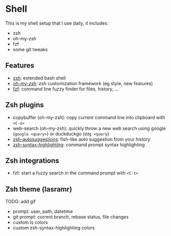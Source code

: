 # Shell

This is my shell setup that I use daily, it includes:
* zsh
* oh-my-zsh
* fzf
* some git tweaks

## Features

* [zsh](https://www.zsh.org/): extended bash shell
* [oh-my-zsh](https://github.com/ohmyzsh/ohmyzsh): zsh customization framework (eg style, new features)
* [fzf](https://github.com/junegunn/fzf): command line fuzzy finder for files, history, ...

## Zsh plugins

* copybuffer (oh-my-zsh): copy current command line into clipboard with `<C-o>`
* web-search (oh-my-zsh): quickly throw a new web search using google (`google <query>`) or duckduckgo (`ddg <query`)
* [zsh-autosuggestions](https://github.com/zsh-users/zsh-autosuggestions): fish-like auto suggestion from your history
* [zsh-syntax-highlighting](https://github.com/zsh-users/zsh-syntax-highlighting): command prompt syntax highlighting

## Zsh integrations

* fzf: start a fuzzy search in the command prompt with `<C-t>`

## Zsh theme (lasramr)

TODO: add gif

* prompt: user, path, datetime 
* git prompt: current branch, rebase status, file changes
* custom ls colors
* custom zsh-syntax-highlighting colors

